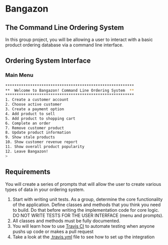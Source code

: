 # Bangazon

## The Command Line Ordering System

In this group project, you will be allowing a user to interact with a basic product ordering database via a command line interface.

## Ordering System Interface

### Main Menu

```bash
*********************************************************
**  Welcome to Bangazon! Command Line Ordering System  **
*********************************************************
1. Create a customer account
2. Choose active customer
3. Create a payment option
4. Add product to sell
5. Add product to shopping cart
6. Complete an order
7. Remove customer product
8. Update product information
9. Show stale products
10. Show customer revenue report
11. Show overall product popularity
12. Leave Bangazon!
>
```

## Requirements

You will create a series of prompts that will allow the user to create various types of data in your ordering system.

1. Start with writing unit tests. As a group, determine the core functionality of the application. Define classes and methods that you think you need to build. Do that before writing the implementation code for core logic. DO NOT WRITE TESTS FOR THE USER INTERFACE (menu and prompts).
1. All classes and methods must be fully documented.
1. You will learn how to use [Travis CI](https://travis-ci.org/) to automate testing when anyone pushs up code or makes a pull request
1. Take a look at the [.travis.yml](.travis.yml) file to see how to set up the integration
